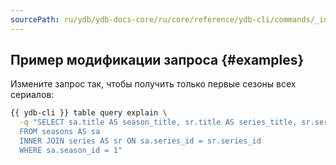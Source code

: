 ```yaml
---
sourcePath: ru/ydb/ydb-docs-core/ru/core/reference/ydb-cli/commands/_includes/explain-plan/examples.md
---
```

## Пример модификации запроса {#examples}

Измените запрос так, чтобы получить только первые сезоны всех сериалов:

```bash
{{ ydb-cli }} table query explain \
  -q "SELECT sa.title AS season_title, sr.title AS series_title, sr.series_id, sa.season_id 
  FROM seasons AS sa 
  INNER JOIN series AS sr ON sa.series_id = sr.series_id 
  WHERE sa.season_id = 1"
```
